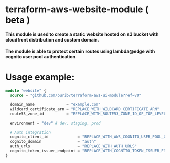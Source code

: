 # terraform-aws-website-module ( beta )

#### This module is used to create a static website hosted on s3 bucket with cloudfront distribution and custom domain.
#### The module is able to protect certain routes using lambda@edge with cognito user pool authentication.

# Usage example:

```terraform
module "website" {
  source = "github.com/burib/terraform-aws-ui-module?ref=v0"

  domain_name              = "example.com"
  wildcard_certificate_arn = "REPLACE_WITH_WILDCARD_CERTIFICATE_ARN"
  route53_zone_id          = "REPLACE_WITH_ROUTE53_ZONE_ID_OF_TOP_LEVEL_DOMAIN_LIKE_EXAMPLE_COM"

  environment = "dev" # dev, staging, prod

  # Auth integration
  cognito_client_id             = "REPLACE_WITH_AWS_COGNITO_USER_POOL_CLIENT_ID"
  cognito_domain                = "auth"
  auth_urls                     = "REPLACE_WITH_AUTH_URLS"
  cognito_token_issuer_endpoint = "REPLACE_WITH_COGNITO_TOKEN_ISSUER_ENDPOINT"
}
```

